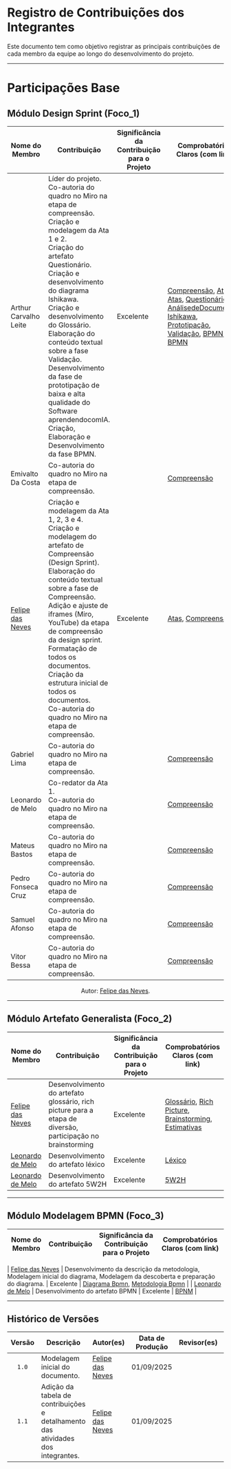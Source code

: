 # Registro de Contribuições dos Integrantes

Este documento tem como objetivo registrar as principais contribuições de cada membro da equipe ao longo do desenvolvimento do projeto.

---

# Participações Base

## Módulo Design Sprint (Foco_1)

| Nome do Membro | Contribuição | Significância da Contribuição para o Projeto | Comprobatórios Claros (com link) |
|----------------|--------------|----------------------------------------------|-----------------------------------|
| Arthur Carvalho Leite | Líder do projeto.<br>Co-autoria do quadro no Miro na etapa de compreensão.<br>Criação e modelagem da Ata 1 e 2.<br>Criação do artefato Questionário.<br>Criação e desenvolvimento do diagrama Ishikawa.<br>Criação e desenvolvimento do Glossário.<br>Elaboração do conteúdo textual sobre a fase Validação.<br> Desenvolvimento da fase de prototipação de baixa e alta qualidade do Software aprendendocomIA.<br>Criação, Elaboração e Desenvolvimento da fase BPMN. | Excelente | [Compreensão](designSprint/compreensao.md), [Atas](atas/ata1.md), [Atas](atas/ata2.md), [Questionário](iniciativasExtras/questionario.md), [AnálisedeDocumentos](iniciativasExtras/analiseDeDocumentos.md), [Ishikawa](artefatosGeneralistas/ishikawa.md), [Prototipação](designSprint/prototipacao.md), [Validação](designSprint/validacao.md), [BPMN](bpmn/metodologiaBpmn.md), [BPMN](bpmn/modelagemBpmn.md) |
| Emivalto Da Costa | Co-autoria do quadro no Miro na etapa de compreensão. | | [Compreensão](designSprint/compreensao.md) |
| [Felipe das Neves](https://github.com/FelipeFreire-gf) | Criação e modelagem da Ata 1, 2, 3 e 4.<br>Criação e modelagem do artefato de Compreensão (Design Sprint).<br>Elaboração do conteúdo textual sobre a fase de Compreensão.<br>Adição e ajuste de iframes (Miro, YouTube) da etapa de compreensão da design sprint.<br>Formatação de todos os documentos.<br>Criação da estrutura inicial de todos os documentos.<br>Co-autoria do quadro no Miro na etapa de compreensão. | Excelente  | [Atas](atas/ata1.md), [Compreensão](designSprint/compreensao.md) |
| Gabriel Lima | Co-autoria do quadro no Miro na etapa de compreensão. | | [Compreensão](designSprint/compreensao.md) |
| Leonardo de Melo | Co-redator da Ata 1.<br>Co-autoria do quadro no Miro na etapa de compreensão. | | [Compreensão](designSprint/compreensao.md) |
| Mateus Bastos | Co-autoria do quadro no Miro na etapa de compreensão. | | [Compreensão](designSprint/compreensao.md) |
| Pedro Fonseca Cruz | Co-autoria do quadro no Miro na etapa de compreensão. | | [Compreensão](designSprint/compreensao.md) |
| Samuel Afonso | Co-autoria do quadro no Miro na etapa de compreensão. | | [Compreensão](designSprint/compreensao.md) |
| Vitor Bessa | Co-autoria do quadro no Miro na etapa de compreensão. | | [Compreensão](designSprint/compreensao.md) |

<div align="center"> <p>Autor: <a href="https://github.com/FelipeFreire-gf">Felipe das Neves</a>.</p> </div>

---

## Módulo Artefato Generalista (Foco_2)


| Nome do Membro | Contribuição | Significância da Contribuição para o Projeto | Comprobatórios Claros (com link) |
|----------------|--------------|----------------------------------------------|-----------------------------------|
| [Felipe das Neves](https://github.com/FelipeFreire-gf) | Desenvolvimento do artefato glossário, rich picture para a etapa de diversão, participação no brainstorming | Excelente | [Glossário](artefatosGeneralistas/glossario.md), [Rich Picture](designSprint/diversao.md), [Brainstorming](artefatosGeneralistas/brainstorming.md), [Estimativas](artefatosGeneralistas/estimativas.md) |
| [Leonardo de Melo](https://github.com/leozinlima) | Desenvolvimento do artefato léxico | Excelente | [Léxico](artefatosGeneralistas/lexicos.md) |
| [Leonardo de Melo](https://github.com/leozinlima) | Desenvolvimento do artefato 5W2H | Excelente | [5W2H](artefatosGeneralistas/5w2h.md) |


---

## Módulo Modelagem BPMN (Foco_3)

| Nome do Membro | Contribuição | Significância da Contribuição para o Projeto | Comprobatórios Claros (com link) |
|----------------|--------------|----------------------------------------------|-----------------------------------|

| [Felipe das Neves](https://github.com/FelipeFreire-gf) | Desenvolvimento da descrição da metodologia, Modelagem inicial do diagrama, Modelagem da descoberta e preparação do diagrama. | Excelente | [Diagrama Bpmn](bpmn/modelagemBpmn.md), [Metodologia Bpmn](bpmn/metodologiaBpmn.md) |
| [Leonardo de Melo](https://github.com/leozinlima) | Desenvolvimento do artefato BPMN | Excelente | [BPNM](bpmn/modelagemBpmn.md) |



---

## Histórico de Versões

| Versão | Descrição | Autor(es) | Data de Produção | Revisor(es) | Data de Revisão | Incremento do Revisor|
| :----: | --------- | --------- | :--------------: | ----------- | :-------------: | :-------------: |
| `1.0` | Modelagem inicial do documento. | [Felipe das Neves](https://github.com/FelipeFreire-gf) | 01/09/2025 | | | |
| `1.1` | Adição da tabela de contribuições e detalhamento das atividades dos integrantes. | [Felipe das Neves](https://github.com/FelipeFreire-gf)| 01/09/2025 | | | |
